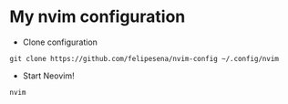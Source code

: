# My nvim configuration

- Clone configuration
```ssh
git clone https://github.com/felipesena/nvim-config ~/.config/nvim
```

- Start Neovim!
```ssh
nvim
```
